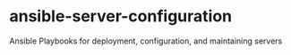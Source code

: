 # ansible-server-configuration
Ansible Playbooks for deployment, configuration, and maintaining servers
